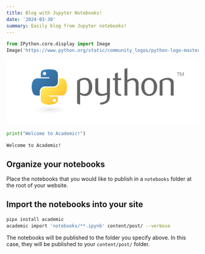 ```yaml
---
title: Blog with Jupyter Notebooks!
date: '2024-03-30'
summary: Easily blog from Jupyter notebooks!
---
```



```python
from IPython.core.display import Image
Image('https://www.python.org/static/community_logos/python-logo-master-v3-TM-flattened.png')
```

    
![png](output_1_0.png)
    

```python
print("Welcome to Academic!")
```

    Welcome to Academic!

## Organize your notebooks

Place the notebooks that you would like to publish in a `notebooks` folder at the root of your website.

## Import the notebooks into your site

```bash
pipx install academic
academic import 'notebooks/**.ipynb' content/post/ --verbose
```

The notebooks will be published to the folder you specify above. In this case, they will be published to your `content/post/` folder.
